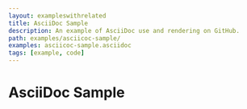 ```yaml
---
layout: exampleswithrelated
title: AsciiDoc Sample
description: An example of AsciiDoc use and rendering on GitHub.
path: examples/asciicoc-sample/
examples: asciicoc-sample.asciidoc
tags: [example, code]
---
```


# AsciiDoc Sample

<LINK>
